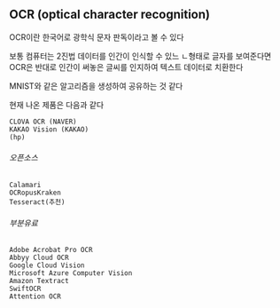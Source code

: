 ## OCR (optical character recognition)

OCR이란 한국어로 광학식 문자 판독이라고 볼 수 있다

보통 컴퓨터는 2진법 데이터를 인간이 인식할 수 있느 ㄴ형태로 글자를 보여준다면 OCR은 반대로 인간이 써놓은 글씨를 인지하여 텍스트 데이터로 치환한다

MNIST와 같은 알고리즘을 생성하여 공유하는 것 같다

현재 나온 제품은 다음과 같다

	CLOVA OCR (NAVER)
    KAKAO Vision (KAKAO)
    (hp)
    
###### 오픈소스

    Calamari
    OCRopusKraken
    Tesseract(추천)
    
###### 부분유료

    Adobe Acrobat Pro OCR
    Abbyy Cloud OCR
    Google Cloud Vision
    Microsoft Azure Computer Vision
    Amazon Textract
    SwiftOCR
    Attention OCR
